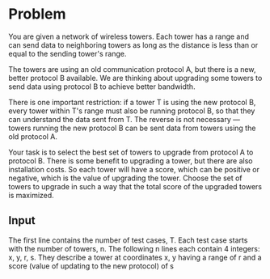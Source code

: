 # Problem

You are given a network of wireless towers. Each tower has a range and can send data to neighboring towers as long as the distance is less than or equal to the sending tower's range.

The towers are using an old communication protocol A, but there is a new, better protocol B available. We are thinking about upgrading some towers to send data using protocol B to achieve better bandwidth.

There is one important restriction: if a tower T is using the new protocol B, every tower within T's range must also be running protocol B, so that they can understand the data sent from T. The reverse is not necessary — towers running the new protocol B can be sent data from towers using the old protocol A.

Your task is to select the best set of towers to upgrade from protocol A to protocol B. There is some benefit to upgrading a tower, but there are also installation costs. So each tower will have a score, which can be positive or negative, which is the value of upgrading the tower. Choose the set of towers to upgrade in such a way that the total score of the upgraded towers is maximized.

## Input

The first line contains the number of test cases, T. Each test case starts with the number of towers, n. The following n lines each contain 4 integers: x, y, r, s. They describe a tower at coordinates x, y having a range of r and a score (value of updating to the new protocol) of s
